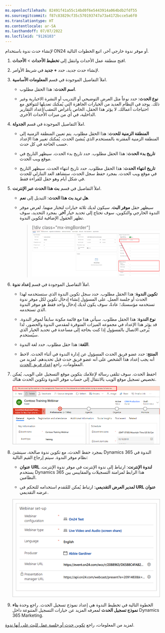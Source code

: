 ```yaml
---
ms.openlocfilehash: 82491f41a55c14bd0f6e5443914a064bdb2fdf55
ms.sourcegitcommit: f87c83829cf35c570193747a73a4172bcce5a6f0
ms.translationtype: HT
ms.contentlocale: ar-SA
ms.lasthandoff: 07/07/2022
ms.locfileid: "9126103"
---
```

لإنشاء حدث ندوة باستخدام ON24 أو موفر ندوة خارجي آخر، اتبع الخطوات التالية.

1.  افتح منطقة عمل الأحداث وانتقل إلى **تخطيط الأحداث** > **الأحداث**. 

1.  لإنشاء حدث جديد، حدد **+ جديد** في شريط الأوامر. 

1.  املأ التفاصيل الموجودة في قسم **المعلومات الأساسية**.

    -   **اسم الحدث**: هذا الحقل مطلوب.

    -   **نوع الحدث**: حدد نوعاً مثل العرض التوضيحي أو التدريب أو النشرة الاخبارية وغير ذلك. يوجد في النظام العديد من الخيارات الجاهزة التي يُمكنك تعديلها لتتوافق مع احتياجات أعمالك. لا يؤثر هذا الحقل، الخاص بأغراض التعقب/إعداد التقارير الداخلية، في أي من ميزات الأحداث الأخرى.

1.  املأ التفاصيل الموجودة في قسم **الجدولة**.

    -   **المنطقة الزمنية للحدث**: هذا الحقل مطلوب. يتم تعيين المنطقة الزمنية إلى المنطقة الزمنية المقترنة بالمستخدم الذي يُنشئ الحدث. يُمكنك تغيير هذا الإعداد حسب الحاجة في كل حدث.

    -   **تاريخ بدء الحدث**: هذا الحقل مطلوب. حدد تاريخ بدء الحدث. سيظهر التاريخ في موقع ويب الحدث.

    -   **تاريخ انتهاء الحدث**: هذا الحقل مطلوب. حدد تاريخ انتهاء الحدث. سيظهر التاريخ في موقع ويب الحدث. بمجرد حفظ سجل الحدث، ستشاهد العد التنازلي للحدث في شكل أيام وهو حقل للقراءة فقط.

1.  املأ التفاصيل في قسم **‏‫بث هذا الحدث عبر الإنترنت‬**.

    -   **هل تريد بث هذا الحدث**: التبديل إلى **نعم**.

    -   سيظهر حقل **موفر البث**. سيكون لديك ثلاثة خيارات لتختار منهما. لعرض موفر الندوة الخارجي والتكوين، سوف تحتاج إلى تحديد خيار **آخر**. 
        بمجرد التحديد، سوف تظهر الحقول الإضافية لتكوين الندوة. 

        > [!div class="mx-imgBorder"]
        > [![طريقة تكوين الندوة باستخدام موفر ندوة خارجي عن طريق تحديد خيار "آخر".](../media/configure-webinar-other-option-ssm.png)](../media/configure-webinar-other-option-ssm.png#lightbox)

1.  املأ التفاصيل الموجودة في قسم **إعداد ندوة**.

    -   **تكوين الندوة**: هذا الحقل مطلوب. حدد سجل تكوين الندوة الذي ستستخدمه لهذا الحدث أو جلسة العمل. على المسؤول إنشاء إدخال تكوين لكل موفر ندوة تستخدمه مؤسستك؛ عادةً، سوف يكون لديك إدخال واحد فقط هو موفر الندوة الذي تستخدمه.

    -   **نوع الندوة**: هذا الحقل مطلوب. سيأتي هذا مع قائمة مكونة سابقاً لموفر الندوة. قد يؤثر هذا الإعداد في مجموعه الميزات المتوفرة لمقدمي الندوة والحضور، لذا يُرجى الاتصال بالمسؤول إذا كنت بحاجة إلى مساعدة في تحديد الخيار الذي سيُستخدم.

    -   **اللغة:** هذا حقل مطلوب. حدد لغة الندوة.

    -   **المنتج**: حدد عضو فريق الحدث المسؤول عن إدارة الندوة في أثناء الحدث. لاحظ أنه يجب إعداد هذا الشخص على أنه عضو فريق حدث قبل تحديدهم. لمزيد من المعلومات، راجع [إعداد فريق الحدث](/dynamics365/marketing/set-up-event?azure-portal=true#set-up-your-event-team).

1.  احفظ الحدث. سوف تتلقى رسالة لإعلامك بتكوين موقع التسجيل على الويب. يُمكن تخصيص تسجيل موقع الويب بالانتقال إلى حساب موفر الندوة وتكوين الحدث هناك.

    ![لقطة شاشه لرسالة تفصيلية عن إنشاء ندوة الحدث تحدث في الخلفية.](../media/3-event-webinar-configuring-message.png)

1.  بمجرد حفظ الحدث، مع تكوين ندوة صالحة، سينشئ Dynamics 365 الندوة في نظام موفر الندوة. سيتم إرجاع القيم التالية:

    -   **عنوان URL لندوة الإنترنت**: ارتباط إلى ندوة الإنترنت في موفر ندوة الإنترنت.
        يستخدم Dynamics 365 هذا الرابط لمزامنة التسجيلات والمقاييس بين النظامين.

    -   **‏‫عنوان URL لمدير العرض التقديمي‬**: ارتباط يُمكن للمُقدم استخدامه للتحكم في عرضه التقديمي.

    ![لقطة شاشة لتفاصيل إعداد الندوة وعنوان URL.](../media/4-event-webinar-url-details.png)

1.  الخطوة التالية في تخطيط الندوة هي إعداد نموذج تسجيل الحدث. راجع وحدة **بناء نموذج تسجيل الحدث** لمعرفه المزيد عن خيارات التسجيل المتنوعة داخل Dynamics 365 Marketing. 

لمزيد من المعلومات، راجع [تكوين حدث أو جلسة عمل للبث على أنها ندوة](/dynamics365/marketing/set-up-webinar?azure-portal=true#configure-an-event-or-session-for-broadcast-as-a-webinar).
